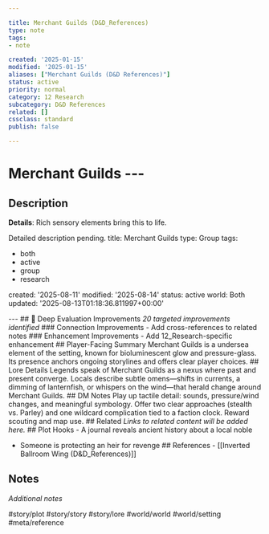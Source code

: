 ```yaml
---

title: Merchant Guilds (D&D_References)
type: note
tags:
- note

created: '2025-01-15'
modified: '2025-01-15'
aliases: ["Merchant Guilds (D&D References)"]
status: active
priority: normal
category: 12 Research
subcategory: D&D References
related: []
cssclass: standard
publish: false

---
```


 # Merchant Guilds ---

## Description

**Details**: Rich sensory elements bring this to life.

Detailed description pending.
title: Merchant Guilds
type: Group
tags:
- both
- active
- group
- research

created: '2025-08-11'
modified: '2025-08-14'
status: active
world: Both
updated: '2025-08-13T01:18:36.811997+00:00'

--- ## 🔧 Deep Evaluation Improvements *20 targeted improvements identified* ### Connection Improvements - Add cross-references to related notes ### Enhancement Improvements - Add 12_Research-specific enhancement ## Player-Facing Summary Merchant Guilds is a undersea element of the setting, known for bioluminescent glow and pressure-glass. Its presence anchors ongoing storylines and offers clear player choices. ## Lore Details Legends speak of Merchant Guilds as a nexus where past and present converge. Locals describe subtle omens—shifts in currents, a dimming of lanternfish, or whispers on the wind—that herald change around Merchant Guilds. ## DM Notes Play up tactile detail: sounds, pressure/wind changes, and meaningful symbology. Offer two clear approaches (stealth vs. Parley) and one wildcard complication tied to a faction clock. Reward scouting and map use. ## Related *Links to related content will be added here.* ## Plot Hooks - A journal reveals ancient history about a local noble

- Someone is protecting an heir for revenge ## References - [[Inverted Ballroom Wing (D&D_References)]]

## Notes

*Additional notes*

#story/plot
#story/story
#story/lore
#world/world
#world/setting
#meta/reference